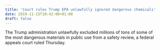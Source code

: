 ```yaml
---
title: 'Court rules Trump EPA unlawfully ignored dangerous chemicals'
date: 2019-11-15T10:42:00+01:00
draft: false
---
```


The Trump administration unlawfully excluded millions of tons of some of the most dangerous materials in public use from a safety review, a federal appeals court ruled Thursday.